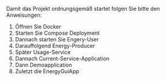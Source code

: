 Damit das Projekt ordnungsgemäß startet folgen Sie bitte den Anweisungen: 
1. Öffnen Sie Docker
2. Starten Sie Compose Deployment
3. Dannach starten Sie Engery-User
4. Darauffolgend Energy-Producer
5. Später Usage-Service
6. Dannach Current-Service-Application
7. Dann Demoapplication
8. Zuletzt die EnergyGuiApp
